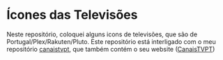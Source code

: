 # Ícones das Televisões

Neste repositório, coloquei alguns icons de televisões, que são de Portugal/Plex/Rakuten/Pluto.
Este repositório está interligado com o meu repositório [canaistvpt](https://github.com/thomraider12/canaistvpt), que também contém o seu website ([CanaisTVPT](https://canaistvpt.netlify.app))
